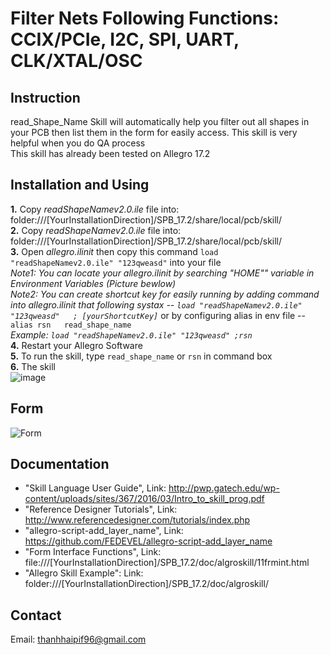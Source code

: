 # Filter Nets Following Functions: CCIX/PCIe, I2C, SPI, UART, CLK/XTAL/OSC

## Instruction
  read_Shape_Name Skill will automatically help you filter out all shapes in your PCB then list them in the form for easily access. This skill is very helpful when you do QA process\
  This skill has already been tested on Allegro 17.2
  
 ## Installation and Using
   **1.** Copy *readShapeNamev2.0.ile* file into: folder:///[YourInstallationDirection]/SPB_17.2/share/local/pcb/skill/ \
   **2.** Copy *readShapeNamev2.0.ile* file into: folder:///[YourInstallationDirection]/SPB_17.2/share/local/pcb/skill/ \
   **3.** Open *allegro.ilinit* then copy this command `load "readShapeNamev2.0.ile" "123qweasd"` into your file \
   *Note1: You can locate your allegro.ilinit by searching "HOME"" variable in Environment Variables (Picture bewlow)* \
   *Note2: You can create shortcut key for easily running by adding command into allegro.ilinit that following systax -- `load "readShapeNamev2.0.ile" "123qweasd"	 ; [yourShortcutKey]`*  or by configuring alias in env file -- `alias rsn	read_shape_name`\
   *Example: `load "readShapeNamev2.0.ile" "123qweasd" ;rsn`* \
   **4.** Restart your Allegro Software \
   **5.** To run the skill, type `read_shape_name` or  `rsn` in command box\
   **6.** The skill  \
   ![image](https://user-images.githubusercontent.com/64115895/159395511-764a7081-957e-4277-89ff-a0c5de4f153b.png)
   
## Form 
![Form](https://user-images.githubusercontent.com/64115895/159330122-295444fe-d9b8-4d18-9ade-caad34969af8.JPG)

 ## Documentation
 *  "Skill Language User Guide", Link: http://pwp.gatech.edu/wp-content/uploads/sites/367/2016/03/Intro_to_skill_prog.pdf
 *  "Reference Designer Tutorials", Link: http://www.referencedesigner.com/tutorials/index.php
 *  "allegro-script-add_layer_name", Link: https://github.com/FEDEVEL/allegro-script-add_layer_name
 *  "Form Interface Functions", Link: file:///[YourInstallationDirection]/SPB_17.2/doc/algroskill/11frmint.html
 *  "Allegro Skill Example": Link: folder:///[YourInstallationDirection]/SPB_17.2/doc/algroskill/
 
 ## Contact
 Email: thanhhaipif96@gmail.com
